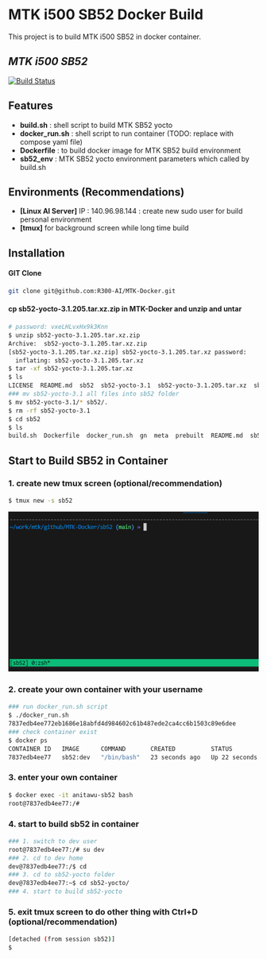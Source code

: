 # MTK i500 SB52 Docker Build
This project is to build MTK i500 SB52 in docker container.
## _MTK i500 SB52_
[![Build Status](https://travis-ci.org/joemccann/dillinger.svg?branch=master)](https://travis-ci.org/joemccann/dillinger)


## Features

- **build.sh** :  shell script to build MTK SB52 yocto
- **docker_run.sh** : shell script to run container (TODO: replace with compose yaml file)
- **Dockerfile** :  to build docker image for MTK SB52 build environment
- **sb52_env** : MTK SB52 yocto environment parameters which called by build.sh


## Environments (Recommendations)
- **[Linux AI Server]** IP : 140.96.98.144 : create new sudo user for build personal environment
- **[tmux]** for background screen while long time build



## Installation
#### GIT Clone

```sh
git clone git@github.com:R300-AI/MTK-Docker.git
```

#### cp sb52-yocto-3.1.205.tar.xz.zip in MTK-Docker and unzip and untar
```bash
# password: vxeLHLvxHx9k3Knn
$ unzip sb52-yocto-3.1.205.tar.xz.zip
Archive:  sb52-yocto-3.1.205.tar.xz.zip
[sb52-yocto-3.1.205.tar.xz.zip] sb52-yocto-3.1.205.tar.xz password: 
  inflating: sb52-yocto-3.1.205.tar.xz
$ tar -xf sb52-yocto-3.1.205.tar.xz
$ ls
LICENSE  README.md  sb52  sb52-yocto-3.1  sb52-yocto-3.1.205.tar.xz  sb52-yocto-3.1.205.tar.xz.zip
### mv sb52-yocto-3.1 all files into sb52 folder
$ mv sb52-yocto-3.1/* sb52/.
$ rm -rf sb52-yocto-3.1 
$ cd sb52
$ ls
build.sh  Dockerfile  docker_run.sh  gn  meta  prebuilt  README.md  sb52_env  src
```
## Start to Build SB52 in Container
### 1. create new tmux screen (optional/recommendation)
```bash
$ tmux new -s sb52
```
![Alt text](images/tmux.png)
### 2. create your own container with your username
```bash
### run docker_run.sh script
$ ./docker_run.sh
7837edb4ee772eb1686e18abfd4d984602c61b487ede2ca4cc6b1503c89e6dee
### check container exist
$ docker ps
CONTAINER ID   IMAGE      COMMAND       CREATED          STATUS          PORTS     NAMES
7837edb4ee77   sb52:dev   "/bin/bash"   23 seconds ago   Up 22 seconds             anitawu-sb52
```
### 3. enter your own container
```bash
$ docker exec -it anitawu-sb52 bash
root@7837edb4ee77:/#
```
### 4. start to build sb52 in container
```bash
### 1. switch to dev user
root@7837edb4ee77:/# su dev
### 2. cd to dev home
dev@7837edb4ee77:/$ cd
### 3. cd to sb52-yocto folder
dev@7837edb4ee77:~$ cd sb52-yocto/
### 4. start to build sb52-yocto
```
### 5. exit tmux screen to do other thing with Ctrl+D (optional/recommendation)
```bash
[detached (from session sb52)]
$
```








